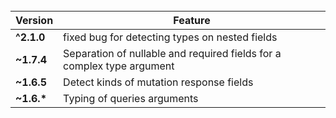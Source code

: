 <!-- <h2 align="center">CHANGELOG</h2> -->

<div align="center">
  <br/>

| Version | Feature | 
| -       | -        |
| **^2.1.0** | fixed bug for detecting types on nested fields 
| **~1.7.4** | Separation of nullable and required fields for a complex type argument |
| **~1.6.5**| Detect kinds of mutation response fields |
| **~1.6.\***| Typing of queries arguments |

  
</div>
